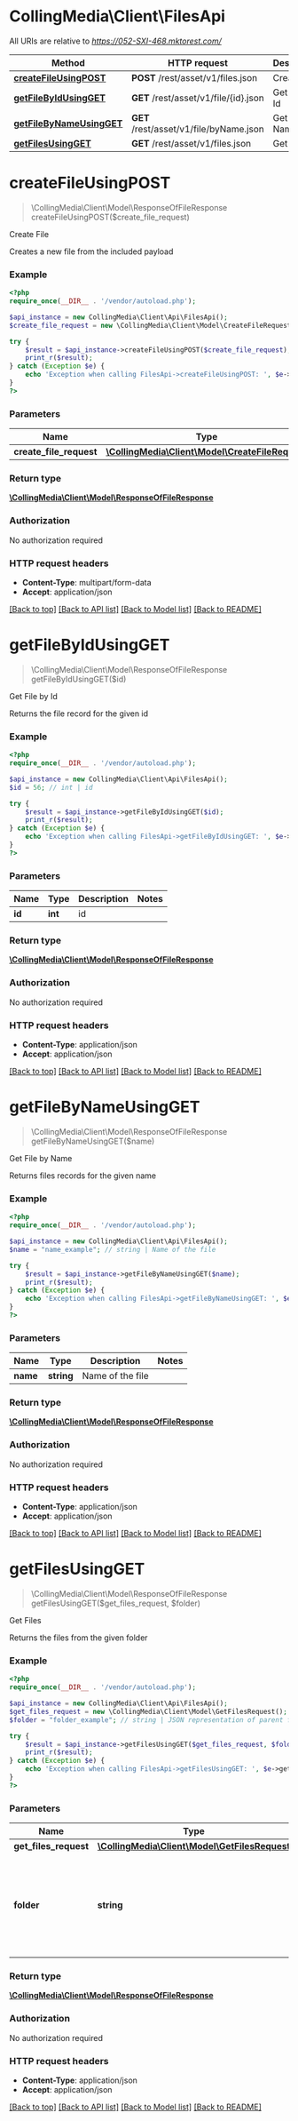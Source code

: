 # CollingMedia\Client\FilesApi

All URIs are relative to *https://052-SXI-468.mktorest.com/*

Method | HTTP request | Description
------------- | ------------- | -------------
[**createFileUsingPOST**](FilesApi.md#createFileUsingPOST) | **POST** /rest/asset/v1/files.json | Create File
[**getFileByIdUsingGET**](FilesApi.md#getFileByIdUsingGET) | **GET** /rest/asset/v1/file/{id}.json | Get File by Id
[**getFileByNameUsingGET**](FilesApi.md#getFileByNameUsingGET) | **GET** /rest/asset/v1/file/byName.json | Get File by Name
[**getFilesUsingGET**](FilesApi.md#getFilesUsingGET) | **GET** /rest/asset/v1/files.json | Get Files


# **createFileUsingPOST**
> \CollingMedia\Client\Model\ResponseOfFileResponse createFileUsingPOST($create_file_request)

Create File

Creates a new file from the included payload

### Example
```php
<?php
require_once(__DIR__ . '/vendor/autoload.php');

$api_instance = new CollingMedia\Client\Api\FilesApi();
$create_file_request = new \CollingMedia\Client\Model\CreateFileRequest(); // \CollingMedia\Client\Model\CreateFileRequest | createFileRequest

try {
    $result = $api_instance->createFileUsingPOST($create_file_request);
    print_r($result);
} catch (Exception $e) {
    echo 'Exception when calling FilesApi->createFileUsingPOST: ', $e->getMessage(), PHP_EOL;
}
?>
```

### Parameters

Name | Type | Description  | Notes
------------- | ------------- | ------------- | -------------
 **create_file_request** | [**\CollingMedia\Client\Model\CreateFileRequest**](../Model/\CollingMedia\Client\Model\CreateFileRequest.md)| createFileRequest |

### Return type

[**\CollingMedia\Client\Model\ResponseOfFileResponse**](../Model/ResponseOfFileResponse.md)

### Authorization

No authorization required

### HTTP request headers

 - **Content-Type**: multipart/form-data
 - **Accept**: application/json

[[Back to top]](#) [[Back to API list]](../../README.md#documentation-for-api-endpoints) [[Back to Model list]](../../README.md#documentation-for-models) [[Back to README]](../../README.md)

# **getFileByIdUsingGET**
> \CollingMedia\Client\Model\ResponseOfFileResponse getFileByIdUsingGET($id)

Get File by Id

Returns the file record for the given id

### Example
```php
<?php
require_once(__DIR__ . '/vendor/autoload.php');

$api_instance = new CollingMedia\Client\Api\FilesApi();
$id = 56; // int | id

try {
    $result = $api_instance->getFileByIdUsingGET($id);
    print_r($result);
} catch (Exception $e) {
    echo 'Exception when calling FilesApi->getFileByIdUsingGET: ', $e->getMessage(), PHP_EOL;
}
?>
```

### Parameters

Name | Type | Description  | Notes
------------- | ------------- | ------------- | -------------
 **id** | **int**| id |

### Return type

[**\CollingMedia\Client\Model\ResponseOfFileResponse**](../Model/ResponseOfFileResponse.md)

### Authorization

No authorization required

### HTTP request headers

 - **Content-Type**: application/json
 - **Accept**: application/json

[[Back to top]](#) [[Back to API list]](../../README.md#documentation-for-api-endpoints) [[Back to Model list]](../../README.md#documentation-for-models) [[Back to README]](../../README.md)

# **getFileByNameUsingGET**
> \CollingMedia\Client\Model\ResponseOfFileResponse getFileByNameUsingGET($name)

Get File by Name

Returns files records for the given name

### Example
```php
<?php
require_once(__DIR__ . '/vendor/autoload.php');

$api_instance = new CollingMedia\Client\Api\FilesApi();
$name = "name_example"; // string | Name of the file

try {
    $result = $api_instance->getFileByNameUsingGET($name);
    print_r($result);
} catch (Exception $e) {
    echo 'Exception when calling FilesApi->getFileByNameUsingGET: ', $e->getMessage(), PHP_EOL;
}
?>
```

### Parameters

Name | Type | Description  | Notes
------------- | ------------- | ------------- | -------------
 **name** | **string**| Name of the file |

### Return type

[**\CollingMedia\Client\Model\ResponseOfFileResponse**](../Model/ResponseOfFileResponse.md)

### Authorization

No authorization required

### HTTP request headers

 - **Content-Type**: application/json
 - **Accept**: application/json

[[Back to top]](#) [[Back to API list]](../../README.md#documentation-for-api-endpoints) [[Back to Model list]](../../README.md#documentation-for-models) [[Back to README]](../../README.md)

# **getFilesUsingGET**
> \CollingMedia\Client\Model\ResponseOfFileResponse getFilesUsingGET($get_files_request, $folder)

Get Files

Returns the files from the given folder

### Example
```php
<?php
require_once(__DIR__ . '/vendor/autoload.php');

$api_instance = new CollingMedia\Client\Api\FilesApi();
$get_files_request = new \CollingMedia\Client\Model\GetFilesRequest(); // \CollingMedia\Client\Model\GetFilesRequest | getFilesRequest
$folder = "folder_example"; // string | JSON representation of parent folder, with members 'id', and 'type' which may be 'Folder' or 'Program'

try {
    $result = $api_instance->getFilesUsingGET($get_files_request, $folder);
    print_r($result);
} catch (Exception $e) {
    echo 'Exception when calling FilesApi->getFilesUsingGET: ', $e->getMessage(), PHP_EOL;
}
?>
```

### Parameters

Name | Type | Description  | Notes
------------- | ------------- | ------------- | -------------
 **get_files_request** | [**\CollingMedia\Client\Model\GetFilesRequest**](../Model/\CollingMedia\Client\Model\GetFilesRequest.md)| getFilesRequest |
 **folder** | **string**| JSON representation of parent folder, with members &#39;id&#39;, and &#39;type&#39; which may be &#39;Folder&#39; or &#39;Program&#39; | [optional]

### Return type

[**\CollingMedia\Client\Model\ResponseOfFileResponse**](../Model/ResponseOfFileResponse.md)

### Authorization

No authorization required

### HTTP request headers

 - **Content-Type**: application/json
 - **Accept**: application/json

[[Back to top]](#) [[Back to API list]](../../README.md#documentation-for-api-endpoints) [[Back to Model list]](../../README.md#documentation-for-models) [[Back to README]](../../README.md)

